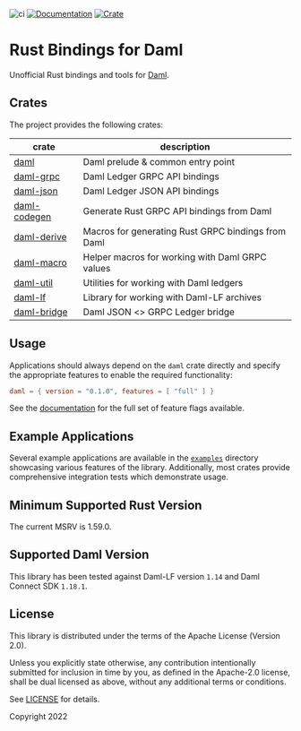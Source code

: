 ![ci](https://github.com/fujiapple852/rust-daml-bindings/actions/workflows/ci.yml/badge.svg)
[![Documentation](https://docs.rs/daml/badge.svg)](https://docs.rs/daml)
[![Crate](https://img.shields.io/crates/v/daml.svg)](https://crates.io/crates/daml)

# Rust Bindings for Daml

Unofficial Rust bindings and tools for [Daml](https://daml.com).

## Crates

The project provides the following crates:

| crate                                                 | description                                        |
|-------------------------------------------------------|----------------------------------------------------|
| [daml](https://crates.io/crates/daml)                 | Daml prelude & common entry point                  |
| [daml-grpc](https://crates.io/crates/daml-grpc)       | Daml Ledger GRPC API bindings                      |
| [daml-json](https://crates.io/crates/daml-json)       | Daml Ledger JSON API bindings                      |
| [daml-codegen](https://crates.io/crates/daml-codegen) | Generate Rust GRPC API bindings from Daml          |
| [daml-derive](https://crates.io/crates/daml-derive)   | Macros for generating Rust GRPC bindings from Daml |
| [daml-macro](https://crates.io/crates/daml-macro)     | Helper macros for working with Daml GRPC values    |
| [daml-util](https://crates.io/crates/daml-util)       | Utilities for working with Daml ledgers            |
| [daml-lf](https://crates.io/crates/daml-lf)           | Library for working with Daml-LF archives          |
| [daml-bridge](https://crates.io/crates/daml-bridge)   | Daml JSON <> GRPC Ledger bridge                    |

## Usage

Applications should always depend on the `daml` crate directly and specify the appropriate features to enable the
required functionality:

```toml
daml = { version = "0.1.0", features = [ "full" ] }
```

See the [documentation](https://docs.rs/daml) for the full set of feature flags available.

## Example Applications

Several example applications are available in the [`examples`](examples/) directory showcasing various features of the
library.  Additionally, most crates provide comprehensive integration tests which demonstrate usage. 

## Minimum Supported Rust Version

The current MSRV is 1.59.0.

## Supported Daml Version

This library has been tested against Daml-LF version `1.14` and Daml Connect SDK `1.18.1`.

## License

This library is distributed under the terms of the Apache License (Version 2.0).

Unless you explicitly state otherwise, any contribution intentionally submitted for inclusion in time by you, as defined
in the Apache-2.0 license, shall be dual licensed as above, without any additional terms or conditions.

See [LICENSE](LICENSE) for details.

Copyright 2022